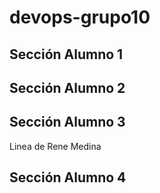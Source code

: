 # devops-grupo10

## Sección Alumno 1

## Sección Alumno 2

## Sección Alumno 3
Linea de Rene Medina
## Sección Alumno 4
